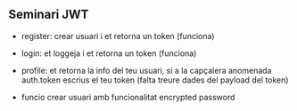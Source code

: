 ## Seminari JWT

- register: crear usuari i et retorna un token (funciona)

- login: et loggeja i et retorna un token (funciona)

- profile: et retorna la info del teu usuari, si a la capçalera anomenada auth.token escrius el teu token (falta treure dades del payload del token)

- funcio crear usuari amb funcionalitat encrypted password
